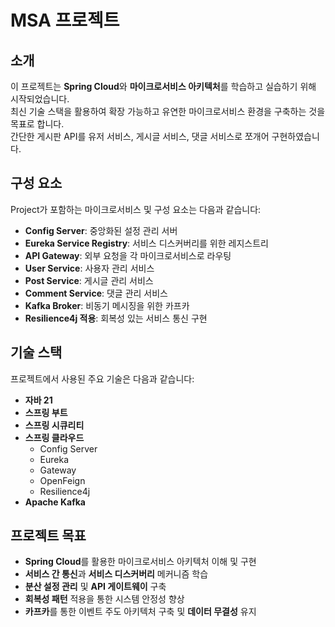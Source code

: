 # **MSA 프로젝트**

## **소개**

이 프로젝트는 **Spring Cloud**와 **마이크로서비스 아키텍처**를 학습하고 실습하기 위해 시작되었습니다.   
최신 기술 스택을 활용하여 확장 가능하고 유연한 마이크로서비스 환경을 구축하는 것을 목표로 합니다.   
간단한 게시판 API를 유저 서비스, 게시글 서비스, 댓글 서비스로 쪼개어 구현하였습니다.

## **구성 요소**

Project가 포함하는 마이크로서비스 및 구성 요소는 다음과 같습니다:

- **Config Server**: 중앙화된 설정 관리 서버
- **Eureka Service Registry**: 서비스 디스커버리를 위한 레지스트리
- **API Gateway**: 외부 요청을 각 마이크로서비스로 라우팅
- **User Service**: 사용자 관리 서비스
- **Post Service**: 게시글 관리 서비스
- **Comment Service**: 댓글 관리 서비스
- **Kafka Broker**: 비동기 메시징을 위한 카프카
- **Resilience4j 적용**: 회복성 있는 서비스 통신 구현

## **기술 스택**

프로젝트에서 사용된 주요 기술은 다음과 같습니다:

- **자바 21**
- **스프링 부트**
- **스프링 시큐리티**
- **스프링 클라우드**
  - Config Server
  - Eureka
  - Gateway
  - OpenFeign
  - Resilience4j
- **Apache Kafka**

## **프로젝트 목표**

- **Spring Cloud**를 활용한 마이크로서비스 아키텍처 이해 및 구현
- **서비스 간 통신**과 **서비스 디스커버리** 메커니즘 학습
- **분산 설정 관리** 및 **API 게이트웨이** 구축
- **회복성 패턴** 적용을 통한 시스템 안정성 향상
- **카프카**를 통한 이벤트 주도 아키텍처 구축 및 **데이터 무결성** 유지



